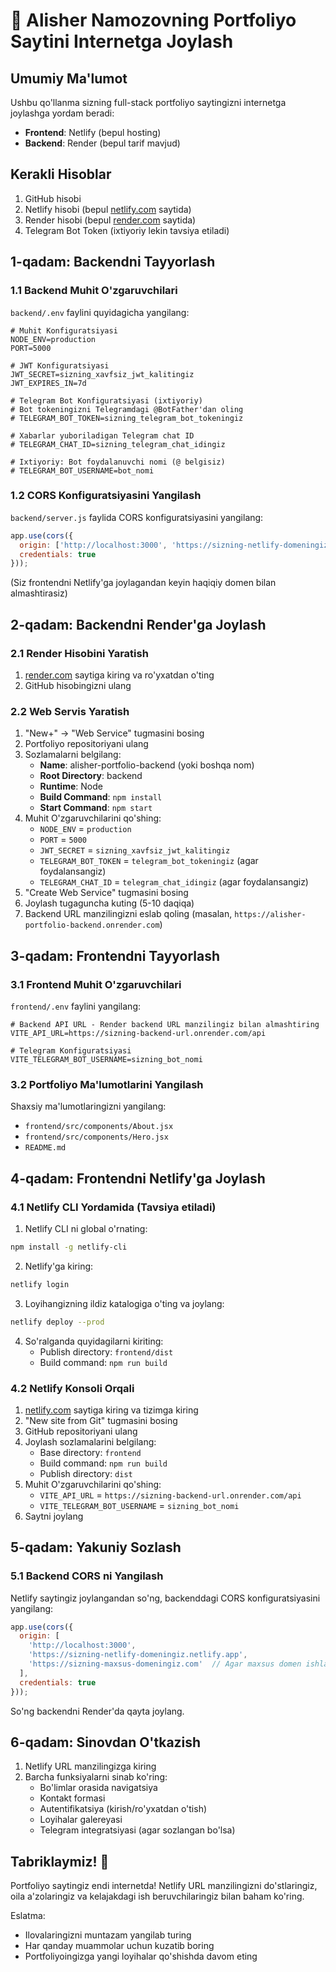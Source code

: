 # 🚀 Alisher Namozovning Portfoliyo Saytini Internetga Joylash

## Umumiy Ma'lumot
Ushbu qo'llanma sizning full-stack portfoliyo saytingizni internetga joylashga yordam beradi:
- **Frontend**: Netlify (bepul hosting)
- **Backend**: Render (bepul tarif mavjud)

## Kerakli Hisoblar
1. GitHub hisobi
2. Netlify hisobi (bepul [netlify.com](https://netlify.com) saytida)
3. Render hisobi (bepul [render.com](https://render.com) saytida)
4. Telegram Bot Token (ixtiyoriy lekin tavsiya etiladi)

## 1-qadam: Backendni Tayyorlash

### 1.1 Backend Muhit O'zgaruvchilari
`backend/.env` faylini quyidagicha yangilang:

```
# Muhit Konfiguratsiyasi
NODE_ENV=production
PORT=5000

# JWT Konfiguratsiyasi
JWT_SECRET=sizning_xavfsiz_jwt_kalitingiz
JWT_EXPIRES_IN=7d

# Telegram Bot Konfiguratsiyasi (ixtiyoriy)
# Bot tokeningizni Telegramdagi @BotFather'dan oling
# TELEGRAM_BOT_TOKEN=sizning_telegram_bot_tokeningiz

# Xabarlar yuboriladigan Telegram chat ID
# TELEGRAM_CHAT_ID=sizning_telegram_chat_idingiz

# Ixtiyoriy: Bot foydalanuvchi nomi (@ belgisiz)
# TELEGRAM_BOT_USERNAME=bot_nomi
```

### 1.2 CORS Konfiguratsiyasini Yangilash
`backend/server.js` faylida CORS konfiguratsiyasini yangilang:

```javascript
app.use(cors({
  origin: ['http://localhost:3000', 'https://sizning-netlify-domeningiz.netlify.app'],
  credentials: true
}));
```

(Siz frontendni Netlify'ga joylagandan keyin haqiqiy domen bilan almashtirasiz)

## 2-qadam: Backendni Render'ga Joylash

### 2.1 Render Hisobini Yaratish
1. [render.com](https://render.com) saytiga kiring va ro'yxatdan o'ting
2. GitHub hisobingizni ulang

### 2.2 Web Servis Yaratish
1. "New+" → "Web Service" tugmasini bosing
2. Portfoliyo repositoriyani ulang
3. Sozlamalarni belgilang:
   - **Name**: alisher-portfolio-backend (yoki boshqa nom)
   - **Root Directory**: backend
   - **Runtime**: Node
   - **Build Command**: `npm install`
   - **Start Command**: `npm start`
4. Muhit O'zgaruvchilarini qo'shing:
   - `NODE_ENV` = `production`
   - `PORT` = `5000`
   - `JWT_SECRET` = `sizning_xavfsiz_jwt_kalitingiz`
   - `TELEGRAM_BOT_TOKEN` = `telegram_bot_tokeningiz` (agar foydalansangiz)
   - `TELEGRAM_CHAT_ID` = `telegram_chat_idingiz` (agar foydalansangiz)
5. "Create Web Service" tugmasini bosing
6. Joylash tugaguncha kuting (5-10 daqiqa)
7. Backend URL manzilingizni eslab qoling (masalan, `https://alisher-portfolio-backend.onrender.com`)

## 3-qadam: Frontendni Tayyorlash

### 3.1 Frontend Muhit O'zgaruvchilari
`frontend/.env` faylini yangilang:

```
# Backend API URL - Render backend URL manzilingiz bilan almashtiring
VITE_API_URL=https://sizning-backend-url.onrender.com/api

# Telegram Konfiguratsiyasi
VITE_TELEGRAM_BOT_USERNAME=sizning_bot_nomi
```

### 3.2 Portfoliyo Ma'lumotlarini Yangilash
Shaxsiy ma'lumotlaringizni yangilang:
- `frontend/src/components/About.jsx`
- `frontend/src/components/Hero.jsx`
- `README.md`

## 4-qadam: Frontendni Netlify'ga Joylash

### 4.1 Netlify CLI Yordamida (Tavsiya etiladi)

1. Netlify CLI ni global o'rnating:
```bash
npm install -g netlify-cli
```

2. Netlify'ga kiring:
```bash
netlify login
```

3. Loyihangizning ildiz katalogiga o'ting va joylang:
```bash
netlify deploy --prod
```

4. So'ralganda quyidagilarni kiriting:
   - Publish directory: `frontend/dist`
   - Build command: `npm run build`

### 4.2 Netlify Konsoli Orqali

1. [netlify.com](https://netlify.com) saytiga kiring va tizimga kiring
2. "New site from Git" tugmasini bosing
3. GitHub repositoriyani ulang
4. Joylash sozlamalarini belgilang:
   - Base directory: `frontend`
   - Build command: `npm run build`
   - Publish directory: `dist`
5. Muhit O'zgaruvchilarini qo'shing:
   - `VITE_API_URL` = `https://sizning-backend-url.onrender.com/api`
   - `VITE_TELEGRAM_BOT_USERNAME` = `sizning_bot_nomi`
6. Saytni joylang

## 5-qadam: Yakuniy Sozlash

### 5.1 Backend CORS ni Yangilash
Netlify saytingiz joylangandan so'ng, backenddagi CORS konfiguratsiyasini yangilang:

```javascript
app.use(cors({
  origin: [
    'http://localhost:3000',
    'https://sizning-netlify-domeningiz.netlify.app',
    'https://sizning-maxsus-domeningiz.com'  // Agar maxsus domen ishlatsangiz
  ],
  credentials: true
}));
```

So'ng backendni Render'da qayta joylang.

## 6-qadam: Sinovdan O'tkazish

1. Netlify URL manzilingizga kiring
2. Barcha funksiyalarni sinab ko'ring:
   - Bo'limlar orasida navigatsiya
   - Kontakt formasi
   - Autentifikatsiya (kirish/ro'yxatdan o'tish)
   - Loyihalar galereyasi
   - Telegram integratsiyasi (agar sozlangan bo'lsa)

## Tabriklaymiz! 🎉

Portfoliyo saytingiz endi internetda! Netlify URL manzilingizni do'stlaringiz, oila a'zolaringiz va kelajakdagi ish beruvchilaringiz bilan baham ko'ring.

Eslatma:
- Ilovalaringizni muntazam yangilab turing
- Har qanday muammolar uchun kuzatib boring
- Portfoliyoingizga yangi loyihalar qo'shishda davom eting